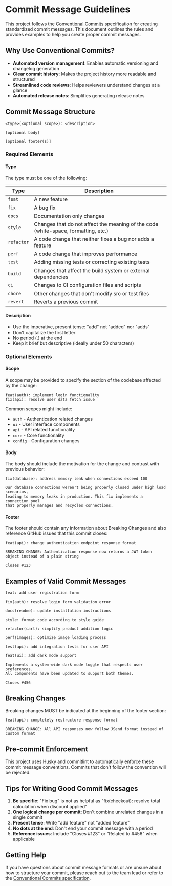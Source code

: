 # Commit Message Guidelines

This project follows the [Conventional Commits](https://www.conventionalcommits.org/) specification for creating standardized commit messages. This document outlines the rules and provides examples to help you create proper commit messages.

## Why Use Conventional Commits?

- **Automated version management**: Enables automatic versioning and changelog generation
- **Clear commit history**: Makes the project history more readable and structured
- **Streamlined code reviews**: Helps reviewers understand changes at a glance
- **Automated release notes**: Simplifies generating release notes

## Commit Message Structure

```
<type>(<optional scope>): <description>

[optional body]

[optional footer(s)]
```

### Required Elements

#### Type

The type must be one of the following:

| Type       | Description                                                                        |
| ---------- | ---------------------------------------------------------------------------------- |
| `feat`     | A new feature                                                                      |
| `fix`      | A bug fix                                                                          |
| `docs`     | Documentation only changes                                                         |
| `style`    | Changes that do not affect the meaning of the code (white-space, formatting, etc.) |
| `refactor` | A code change that neither fixes a bug nor adds a feature                          |
| `perf`     | A code change that improves performance                                            |
| `test`     | Adding missing tests or correcting existing tests                                  |
| `build`    | Changes that affect the build system or external dependencies                      |
| `ci`       | Changes to CI configuration files and scripts                                      |
| `chore`    | Other changes that don't modify src or test files                                  |
| `revert`   | Reverts a previous commit                                                          |

#### Description

- Use the imperative, present tense: "add" not "added" nor "adds"
- Don't capitalize the first letter
- No period (.) at the end
- Keep it brief but descriptive (ideally under 50 characters)

### Optional Elements

#### Scope

A scope may be provided to specify the section of the codebase affected by the change:

```
feat(auth): implement login functionality
fix(api): resolve user data fetch issue
```

Common scopes might include:

- `auth` - Authentication related changes
- `ui` - User interface components
- `api` - API related functionality
- `core` - Core functionality
- `config` - Configuration changes

#### Body

The body should include the motivation for the change and contrast with previous behavior:

```
fix(database): address memory leak when connections exceed 100

Our database connections weren't being properly closed under high load scenarios,
leading to memory leaks in production. This fix implements a connection pool
that properly manages and recycles connections.
```

#### Footer

The footer should contain any information about Breaking Changes and also reference GitHub issues that this commit closes:

```
feat(api): change authentication endpoint response format

BREAKING CHANGE: Authentication response now returns a JWT token object instead of a plain string

Closes #123
```

## Examples of Valid Commit Messages

```
feat: add user registration form
```

```
fix(auth): resolve login form validation error
```

```
docs(readme): update installation instructions
```

```
style: format code according to style guide
```

```
refactor(cart): simplify product addition logic
```

```
perf(images): optimize image loading process
```

```
test(api): add integration tests for user API
```

```
feat(ui): add dark mode support

Implements a system-wide dark mode toggle that respects user preferences.
All components have been updated to support both themes.

Closes #456
```

## Breaking Changes

Breaking changes MUST be indicated at the beginning of the footer section:

```
feat(api): completely restructure response format

BREAKING CHANGE: All API responses now follow JSend format instead of custom format
```

## Pre-commit Enforcement

This project uses Husky and commitlint to automatically enforce these commit message conventions. Commits that don't follow the convention will be rejected.

## Tips for Writing Good Commit Messages

1. **Be specific**: "Fix bug" is not as helpful as "fix(checkout): resolve total calculation when discount applied"
2. **One logical change per commit**: Don't combine unrelated changes in a single commit
3. **Present tense**: Write "add feature" not "added feature"
4. **No dots at the end**: Don't end your commit message with a period
5. **Reference issues**: Include "Closes #123" or "Related to #456" when applicable

## Getting Help

If you have questions about commit message formats or are unsure about how to structure your commit, please reach out to the team lead or refer to the [Conventional Commits specification](https://www.conventionalcommits.org/).
